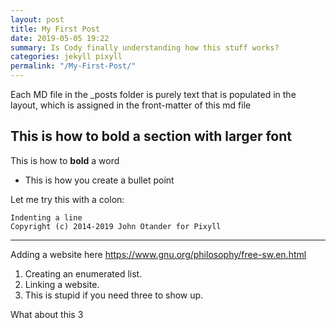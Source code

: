 ```yaml
---
layout: post
title: My First Post
date: 2019-05-05 19:22
summary: Is Cody finally understanding how this stuff works?
categories: jekyll pixyll
permalink: "/My-First-Post/"
---
```

<!-- this language is called markdown. I think? -->

Each MD file in the _posts folder is purely text that is populated in the layout, which 
is assigned in the front-matter of this md file

## This is how to bold a section with larger font

This is how to **bold** a word 

- This is how you create a bullet point

Let me try this with a colon:

    Indenting a line
    Copyright (c) 2014-2019 John Otander for Pixyll

<!-- creating a solid line is the three dashes below -->
---

Adding a website here <https://www.gnu.org/philosophy/free-sw.en.html>

1. Creating an enumerated list.
2. Linking a website.
3. This is stupid if you need three to show up.

What about this 3
